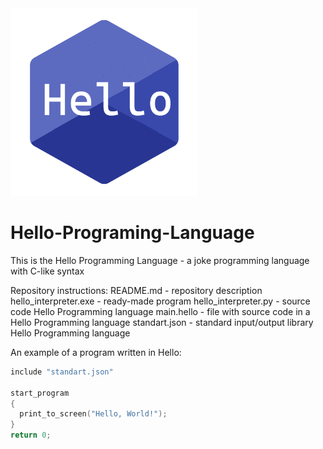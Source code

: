 <div algin="center">
    <img src="hello_logo.png" width="300">
</div>

# Hello-Programing-Language
This is the Hello Programming Language - a joke programming language with C-like syntax

Repository instructions:
README.md - repository description
hello_interpreter.exe - ready-made program
hello_interpreter.py - source code Hello Programming language
main.hello - file with source code in a Hello Programming language
standart.json - standard input/output library Hello Programming language

An example of a program written in Hello:
```c
include "standart.json"

start_program
{
  print_to_screen("Hello, World!");
}
return 0;
```
